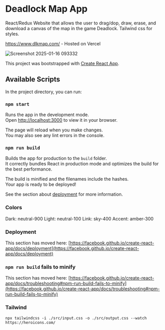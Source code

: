 # Deadlock Map App
React/Redux Website that allows the user to drag/dop, draw, erase, and download a canvas of the map in the game Deadlock. Tailwind css for styles.

https://www.dlkmap.com/ - Hosted on Vercel

![Screenshot 2025-01-16 093332](https://github.com/user-attachments/assets/ef66c0b3-35cc-4f17-b393-30dcf443a497)

This project was bootstrapped with [Create React App](https://github.com/facebook/create-react-app).

## Available Scripts

In the project directory, you can run:

### `npm start`

Runs the app in the development mode.\
Open [http://localhost:3000](http://localhost:3000) to view it in your browser.

The page will reload when you make changes.\
You may also see any lint errors in the console.

### `npm run build`

Builds the app for production to the `build` folder.\
It correctly bundles React in production mode and optimizes the build for the best performance.

The build is minified and the filenames include the hashes.\
Your app is ready to be deployed!

See the section about [deployment](https://facebook.github.io/create-react-app/docs/deployment) for more information.

### Colors
Dark: neutral-900
Light: neutral-100
Link: sky-400
Accent: amber-300

### Deployment

This section has moved here: [https://facebook.github.io/create-react-app/docs/deployment](https://facebook.github.io/create-react-app/docs/deployment)

### `npm run build` fails to minify

This section has moved here: [https://facebook.github.io/create-react-app/docs/troubleshooting#npm-run-build-fails-to-minify](https://facebook.github.io/create-react-app/docs/troubleshooting#npm-run-build-fails-to-minify)

### Tailwind
`npx tailwindcss -i ./src/input.css -o ./src/output.css --watch`
`https://heroicons.com/`
